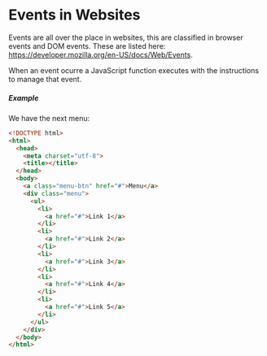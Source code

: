 # Events in Websites
Events are all over the place in websites, this are classified in browser events and DOM events. These are listed here: https://developer.mozilla.org/en-US/docs/Web/Events.

When an event ocurre a JavaScript function executes with the instructions to manage that event.
##### Example
We have the next menu:
```HTML
<!DOCTYPE html>
<html>
  <head>
    <meta charset="utf-8">
    <title></title>
  </head>
  <body>
    <a class="menu-btn" href="#">Menu</a>
    <div class="menu">
      <ul>
        <li>
          <a href="#">Link 1</a>
        </li>
        <li>
          <a href="#">Link 2</a>
        </li>
        <li>
          <a href="#">Link 3</a>
        </li>
        <li>
          <a href="#">Link 4</a>
        </li>
        <li>
          <a href="#">Link 5</a>
        </li>
      </ul>
    </div>
  </body>
</html>
```
